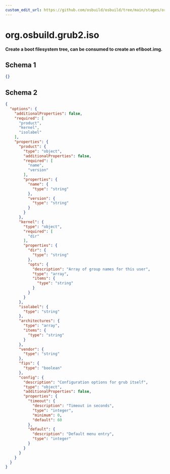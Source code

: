 ```yaml
---
custom_edit_url: https://github.com/osbuild/osbuild/tree/main/stages/org.osbuild.grub2.iso.meta.json
---
```

# org.osbuild.grub2.iso
<!--
[//]: # ( DO NOT MODIFY THIS FILE! )
[//]: # ( This content is generated by `scripts/pull_osbuild_modules.py` )
[//]: # ( Rather change the source of this: https://github.com/osbuild/osbuild/tree/main/stages/org.osbuild.grub2.iso.meta.json )
-->

**Create a boot filesystem tree, can be consumed to create
an efiboot.img.**



## Schema 1

```json
{}
```

## Schema 2

```json
{
  "options": {
    "additionalProperties": false,
    "required": [
      "product",
      "kernel",
      "isolabel"
    ],
    "properties": {
      "product": {
        "type": "object",
        "additionalProperties": false,
        "required": [
          "name",
          "version"
        ],
        "properties": {
          "name": {
            "type": "string"
          },
          "version": {
            "type": "string"
          }
        }
      },
      "kernel": {
        "type": "object",
        "required": [
          "dir"
        ],
        "properties": {
          "dir": {
            "type": "string"
          },
          "opts": {
            "description": "Array of group names for this user",
            "type": "array",
            "items": {
              "type": "string"
            }
          }
        }
      },
      "isolabel": {
        "type": "string"
      },
      "architectures": {
        "type": "array",
        "items": {
          "type": "string"
        }
      },
      "vendor": {
        "type": "string"
      },
      "fips": {
        "type": "boolean"
      },
      "config": {
        "description": "Configuration options for grub itself",
        "type": "object",
        "additionalProperties": false,
        "properties": {
          "timeout": {
            "description": "Timeout in seconds",
            "type": "integer",
            "minimum": 0,
            "default": 60
          },
          "default": {
            "description": "Default menu entry",
            "type": "integer"
          }
        }
      }
    }
  }
}
```
